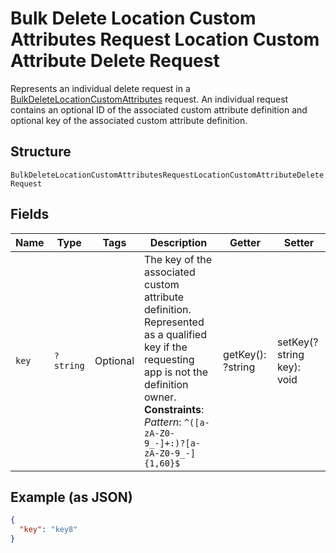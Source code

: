 
# Bulk Delete Location Custom Attributes Request Location Custom Attribute Delete Request

Represents an individual delete request in a [BulkDeleteLocationCustomAttributes](../../doc/apis/location-custom-attributes.md#bulk-delete-location-custom-attributes)
request. An individual request contains an optional ID of the associated custom attribute definition
and optional key of the associated custom attribute definition.

## Structure

`BulkDeleteLocationCustomAttributesRequestLocationCustomAttributeDeleteRequest`

## Fields

| Name | Type | Tags | Description | Getter | Setter |
|  --- | --- | --- | --- | --- | --- |
| `key` | `?string` | Optional | The key of the associated custom attribute definition.<br>Represented as a qualified key if the requesting app is not the definition owner.<br>**Constraints**: *Pattern*: `^([a-zA-Z0-9_-]+:)?[a-zA-Z0-9_-]{1,60}$` | getKey(): ?string | setKey(?string key): void |

## Example (as JSON)

```json
{
  "key": "key8"
}
```

